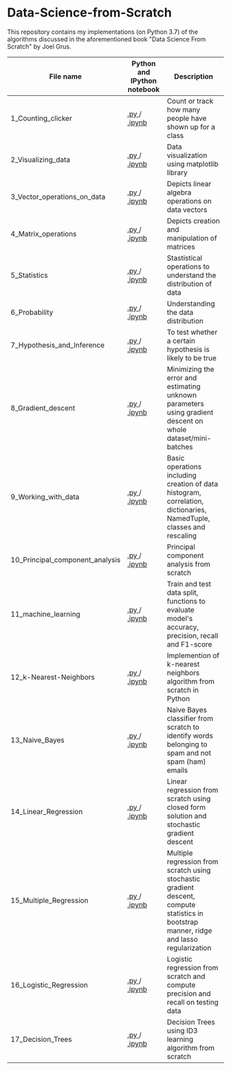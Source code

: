 # Data-Science-from-Scratch
This repository contains my implementations (on Python 3.7) of the algorithms discussed in the aforementioned book "Data Science From Scratch" by Joel Grus.

| **File name** | **Python and IPython notebook**|**Description** |
| ------------- | ------ |------------- |
| 1_Counting_clicker | [.py  ](https://github.com/RuchikaVermaVaid/Data-Science-from-Scratch/blob/master/CountingClicker.py)/[  .ipynb](https://github.com/RuchikaVermaVaid/Data-Science-from-Scratch/blob/master/CountingClicker.ipynb)  |Count or track how many people have shown up for a class|
| 2_Visualizing_data | [.py  ](https://github.com/RuchikaVermaVaid/Data-Science-from-Scratch/blob/master/Visualizing_data.py)/[  .ipynb](https://github.com/RuchikaVermaVaid/Data-Science-from-Scratch/blob/master/Visualizing_data.ipynb) | Data visualization using matplotlib library|
| 3_Vector_operations_on_data | [.py  ](https://github.com/RuchikaVermaVaid/Data-Science-from-Scratch/blob/master/Vector_operations_on_data.py)/[  .ipynb](https://github.com/RuchikaVermaVaid/Data-Science-from-Scratch/blob/master/DataAsVectors.ipynb) |Depicts linear algebra operations on data vectors|
| 4_Matrix_operations | [.py  ](https://github.com/RuchikaVermaVaid/Data-Science-from-Scratch/blob/master/matrix_operations.py)/[  .ipynb](https://github.com/RuchikaVermaVaid/Data-Science-from-Scratch/blob/master/Matrix_operations.ipynb) |Depicts creation and manipulation of matrices|
| 5_Statistics | [.py  ](https://github.com/RuchikaVermaVaid/Data-Science-from-Scratch/blob/master/Statistics.py)/ [  .ipynb](https://github.com/RuchikaVermaVaid/Data-Science-from-Scratch/blob/master/Statistics.ipynb)| Stastistical operations to understand the distribution of data|
| 6_Probability| [.py  ](https://github.com/ruchikavermavaid/Data-Science-from-Scratch-Python/blob/master/Probability.py)/[  .ipynb](https://github.com/ruchikavermavaid/Data-Science-from-Scratch-Python/blob/master/Probability.ipynb)| Understanding the data distribution|
| 7_Hypothesis_and_Inference | [.py  ](https://github.com/ruchikavermavaid/Data-Science-from-Scratch-Python/blob/master/Hypothesis_and_Inference.py)/[  .ipynb](https://github.com/ruchikavermavaid/Data-Science-from-Scratch-Python/blob/master/Hypothesis%20and%20inference.ipynb)|To test whether a certain hypothesis is likely to be true|
| 8_Gradient_descent |[.py  ](https://github.com/ruchikaverma-iitg/Data-Science-from-Scratch-Python/blob/master/gradient_descent.py)/[  .ipynb](https://github.com/ruchikaverma-iitg/Data-Science-from-Scratch-Python/blob/master/gradient_descent.ipynb)| Minimizing the error and estimating unknown parameters using gradient descent on whole dataset/mini-batches|
| 9_Working_with_data |[.py  ](https://github.com/ruchikaverma-iitg/Data-Science-from-Scratch-Python/blob/master/working_with_data.py)/[  .ipynb](https://github.com/ruchikaverma-iitg/Data-Science-from-Scratch-Python/blob/master/Working%20with%20data.ipynb)| Basic operations including creation of data histogram,  correlation, dictionaries, NamedTuple, classes and rescaling|
| 10_Principal_component_analysis |[.py  ](https://github.com/ruchikaverma-iitg/Data-Science-from-Scratch-Python/blob/master/pca.py)/[  .ipynb](https://github.com/ruchikaverma-iitg/Data-Science-from-Scratch-Python/blob/master/pca.ipynb)| Principal component analysis from scratch|
| 11_machine_learning|[.py  ](https://github.com/ruchikaverma-iitg/Data-Science-from-Scratch-Python/blob/master/machine_learning.py)/[  .ipynb](https://github.com/ruchikaverma-iitg/Data-Science-from-Scratch-Python/blob/master/machine_learning.ipynb)| Train and test data split, functions to evaluate model's accuracy, precision, recall and F1-score|
| 12_k-Nearest-Neighbors|[.py  ](https://github.com/ruchikaverma-iitg/Data-Science-from-Scratch-Python/blob/master/k-Nearest_Neighbors.py)/[  .ipynb](https://github.com/ruchikaverma-iitg/Data-Science-from-Scratch-Python/blob/master/k-Nearest_Neighbors.ipynb)| Implemention of k-nearest neighbors algorithm from scratch in Python|
| 13_Naive_Bayes|[.py  ](https://github.com/ruchikaverma-iitg/Data-Science-from-Scratch-Python/blob/master/NaiveBayes.py)/[  .ipynb](https://github.com/ruchikaverma-iitg/Data-Science-from-Scratch-Python/blob/master/Naive%20Bayes.ipynb)| Naive Bayes classifier from scratch to identify words belonging to spam and not spam (ham) emails|
| 14_Linear_Regression|[.py  ](https://github.com/ruchikaverma-iitg/Data-Science-from-Scratch-Python/blob/master/linear_regression.py)/[  .ipynb](https://github.com/ruchikaverma-iitg/Data-Science-from-Scratch-Python/blob/master/linear_regression.ipynb)| Linear regression from scratch using closed form solution and stochastic gradient descent|
| 15_Multiple_Regression|[.py  ](https://github.com/ruchikaverma-iitg/Data-Science-from-Scratch-Python/blob/master/multiple_regression.py)/[  .ipynb](https://github.com/ruchikaverma-iitg/Data-Science-from-Scratch-Python/blob/master/multiple_regression.ipynb)| Multiple regression from scratch using stochastic gradient descent, compute statistics in bootstrap manner, ridge and lasso regularization|
| 16_Logistic_Regression|[.py  ](https://github.com/ruchikaverma-iitg/Data-Science-from-Scratch-Python/blob/master/logistic_regression.py)/[  .ipynb](https://github.com/ruchikaverma-iitg/Data-Science-from-Scratch-Python/blob/master/Logistic%20Regression.ipynb)| Logistic regression from scratch and compute precision and recall on testing data|
| 17_Decision_Trees|[.py  ](svbxh)/[  .ipynb](https://github.com/ruchikaverma-iitg/Data-Science-from-Scratch-Python/blob/master/Decision_Trees.ipynb)| Decision Trees using ID3 learning algorithm from scratch|
